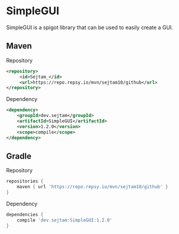 # SimpleGUI
SimpleGUI is a spigot library that can be used to easily create a GUI.

Maven
---

Repository
```xml
<repository>
     <id>Sejtam_</id>
     <url>https://repo.repsy.io/mvn/sejtam10/github</url>
</repository>
```

Dependency
```xml
<dependency>
    <groupId>dev.sejtam</groupId>
    <artifactId>SimpleGUI</artifactId>
    <version>1.2.0</version>
    <scope>compile</scope>
</dependency>
```

Gradle
---

Repository
```groovy
repositories {
    maven { url 'https://repo.repsy.io/mvn/sejtam10/github' }
}
```

Dependency
```groovy
dependencies {
    compile 'dev.sejtam:SimpleGUI:1.2.0'
}
```
